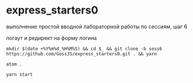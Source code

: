 # express_starters0

выполнение простой вводной лабораторной работы по сессиям, шаг 6

логаут и редирект на форму логина


`mkdir $(date +%Y%m%d_%H%M%S) && cd $_ && git clone -b sess6 https://github.com/GossJS/express_starters0.git . && yarn`

`atom .`

`yarn start`
